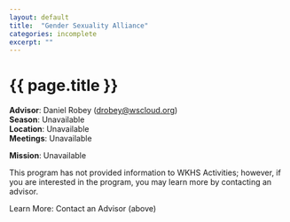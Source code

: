 ```yaml
---
layout: default
title:  "Gender Sexuality Alliance"
categories: incomplete
excerpt: ""
---
```


# {{ page.title }}

**Advisor**: Daniel Robey (<drobey@wscloud.org>)
<br/>**Season**: Unavailable
<br/>**Location**: Unavailable
<br/>**Meetings**: Unavailable

**Mission**: Unavailable

This program has not provided information to WKHS Activities; however, if you are interested in the program, you may learn more by contacting an advisor.

Learn More: Contact an Advisor (above)